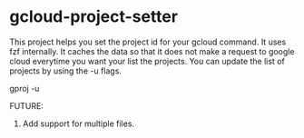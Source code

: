 # gcloud-project-setter


This project helps you set the project id for your gcloud command.
It uses fzf internally.
It caches the data so that it does not make a request to google cloud everytime you want your list the projects.
You can update the list of projects by using the -u flags.


gproj -u 

FUTURE:

1. Add support for multiple files.
